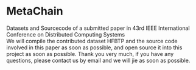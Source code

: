 # MetaChain
Datasets and Sourcecode of a submitted paper in 43rd IEEE International Conference on Distributed Computing Systems\
We will compile the contributed dataset HFBTP and the source code involved in this paper as soon as possible, and open source it into this project as soon as possible.
Thank you very much, if you have any questions, please contact us by email and we will jie as soon as possible.
